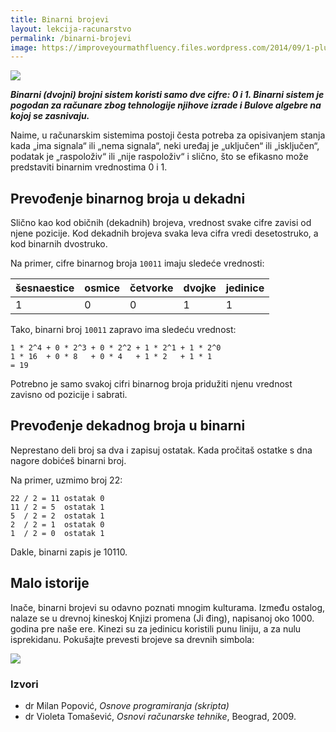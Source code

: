 ```yaml
---
title: Binarni brojevi
layout: lekcija-racunarstvo
permalink: /binarni-brojevi
image: https://improveyourmathfluency.files.wordpress.com/2014/09/1-plus-1.png
---
```


![]({{page.image}})

***Binarni (dvojni) brojni sistem koristi samo dve cifre: 0 i 1. Binarni sistem je pogodan za računare zbog tehnologije njihove izrade i Bulove algebre na kojoj se zasnivaju.***

Naime, u računarskim sistemima postoji česta potreba za opisivanjem stanja kada „ima signala“ ili „nema signala“, neki uređaj je „uključen“ ili „isključen“, podatak je „raspoloživ“ ili „nije raspoloživ“ i slično, što se efikasno može predstaviti binarnim vrednostima 0 i 1.

## Prevođenje binarnog broja u dekadni

Slično kao kod običnih (dekadnih) brojeva, vrednost svake cifre zavisi od njene pozicije. Kod dekadnih brojeva svaka leva cifra vredi desetostruko, a kod binarnih dvostruko.

Na primer, cifre binarnog broja `10011` imaju sledeće vrednosti:

šesnaestice | osmice | četvorke | dvojke | jedinice
------------|--------|---------|-------|---------
1 | 0 | 0 | 1 | 1

Tako, binarni broj `10011` zapravo ima sledeću vrednost:

```
1 * 2^4 + 0 * 2^3 + 0 * 2^2 + 1 * 2^1 + 1 * 2^0
1 * 16  + 0 * 8   + 0 * 4   + 1 * 2   + 1 * 1
= 19
```

Potrebno je samo svakoj cifri binarnog broja pridužiti njenu vrednost zavisno od pozicije i sabrati.

## Prevođenje dekadnog broja u binarni

Neprestano deli broj sa dva i zapisuj ostatak. Kada pročitaš ostatke s dna nagore dobićeš binarni broj.

Na primer, uzmimo broj 22:

```
22 / 2 = 11 ostatak 0
11 / 2 = 5  ostatak 1
5  / 2 = 2  ostatak 1
2  / 2 = 1  ostatak 0
1  / 2 = 0  ostatak 1
```

Dakle, binarni zapis je 10110.

## Malo istorije

Inače, binarni brojevi su odavno poznati mnogim kulturama. Između ostalog, nalaze se u drevnoj kineskoj Knjizi promena (Ji đing), napisanoj oko 1000. godina pre naše ere. Kinezi su za jedinicu koristili punu liniju, a za nulu isprekidanu. Pokušajte prevesti brojeve sa drevnih simbola:

![](/images/koncepti/podaci/i-ching-binary.jpg)

### Izvori

- dr Milan Popović, *Osnove programiranja (skripta)*
- dr Violeta Tomašević, *Osnovi računarske tehnike*, Beograd, 2009.
